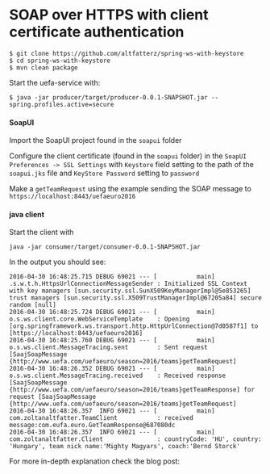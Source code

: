 # SOAP over HTTPS with client certificate authentication

```
$ git clone https://github.com/altfatterz/spring-ws-with-keystore
$ cd spring-ws-with-keystore
$ mvn clean package
```

Start the uefa-service with:

```
$ java -jar producer/target/producer-0.0.1-SNAPSHOT.jar --spring.profiles.active=secure
```

#### SoapUI

Import the SoapUI project found in the `soapui` folder

Configure the client certificate (found in the `soapui` folder) in the `SoapUI Preferences -> SSL Settings` with `Keystore` field setting to the path of the `soapui.jks` file and `KeyStore Password` setting to `password`

Make a `getTeamRequest` using the example sending the SOAP message to `https://localhost:8443/uefaeuro2016`


#### java client

Start the client with

```
java -jar consumer/target/consumer-0.0.1-SNAPSHOT.jar
```

In the output you should see:

```
2016-04-30 16:48:25.715 DEBUG 69021 --- [           main] .s.w.t.h.HttpsUrlConnectionMessageSender : Initialized SSL Context with key managers [sun.security.ssl.SunX509KeyManagerImpl@5e853265] trust managers [sun.security.ssl.X509TrustManagerImpl@67205a84] secure random [null]
2016-04-30 16:48:25.724 DEBUG 69021 --- [           main] o.s.ws.client.core.WebServiceTemplate    : Opening [org.springframework.ws.transport.http.HttpUrlConnection@7d0587f1] to [https://localhost:8443/uefaeuro2016]
2016-04-30 16:48:25.760 DEBUG 69021 --- [           main] o.s.ws.client.MessageTracing.sent        : Sent request [SaajSoapMessage {http://www.uefa.com/uefaeuro/season=2016/teams}getTeamRequest]
2016-04-30 16:48:26.352 DEBUG 69021 --- [           main] o.s.ws.client.MessageTracing.received    : Received response [SaajSoapMessage {http://www.uefa.com/uefaeuro/season=2016/teams}getTeamResponse] for request [SaajSoapMessage {http://www.uefa.com/uefaeuro/season=2016/teams}getTeamRequest]
2016-04-30 16:48:26.357  INFO 69021 --- [           main] com.zoltanaltfatter.TeamClient           : received message:com.eufa.euro.GetTeamResponse@687080dc
2016-04-30 16:48:26.357  INFO 69021 --- [           main] com.zoltanaltfatter.Client               : countryCode: 'HU', country: 'Hungary', team nick name:'Mighty Magyars', coach:'Bernd Storck'
```

For more in-depth explanation check the blog post:




